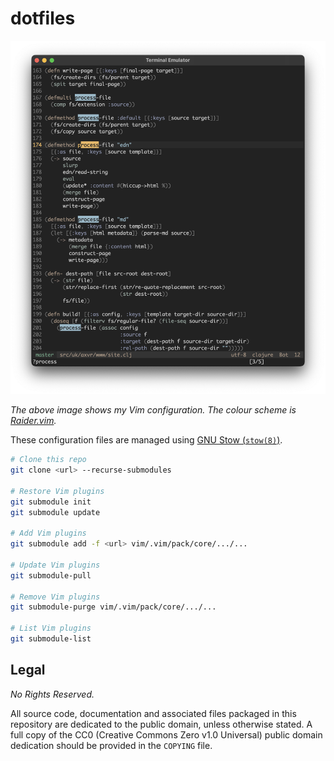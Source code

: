 # dotfiles

![Image of Vim config](https://raw.githubusercontent.com/axvr/raider.vim/ae8e48395b70a518824fb29c84ab8a2d6dddc01f/raider2.png)

_The above image shows my Vim configuration.  The colour scheme is [Raider.vim](https://github.com/axvr/raider.vim)._

These configuration files are managed using [GNU Stow (`stow(8)`)](https://www.gnu.org/software/stow/).

```sh
# Clone this repo
git clone <url> --recurse-submodules

# Restore Vim plugins
git submodule init
git submodule update

# Add Vim plugins
git submodule add -f <url> vim/.vim/pack/core/.../...

# Update Vim plugins
git submodule-pull

# Remove Vim plugins
git submodule-purge vim/.vim/pack/core/.../...

# List Vim plugins
git submodule-list
```

## Legal

*No Rights Reserved.*

All source code, documentation and associated files packaged in this repository
are dedicated to the public domain, unless otherwise stated.  A full copy of
the CC0 (Creative Commons Zero v1.0 Universal) public domain dedication should
be provided in the `COPYING` file.
